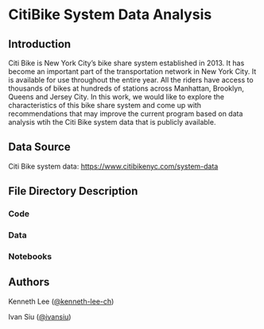# CitiBike System Data Analysis

## Introduction

Citi Bike is New York City’s bike share system established in 2013. It has become an important part of the transportation network in New York City. It is available for use throughout the entire year. All the riders have access to thousands of bikes at hundreds of stations across Manhattan, Brooklyn, Queens and Jersey City. In this work, we would like to explore the characteristics of this bike share system and come up with recommendations that may improve the current program based on data analysis wtih the Citi Bike system data that is publicly available.

## Data Source

Citi Bike system data: https://www.citibikenyc.com/system-data

## File Directory Description

### Code

### Data

### Notebooks

##  Authors

Kenneth Lee ([@kenneth-lee-ch](https://github.com/kenneth-lee-ch))

Ivan Siu ([@ivansiu](https://github.com/ivansiu))



